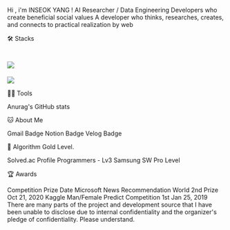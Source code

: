 Hi , i'm INSEOK YANG !
AI Researcher / Data Engineering
Developers who create beneficial social values
A developer who thinks, researches, creates, and connects to practical realization by web

🛠️ Stacks
# <img src="https://img.shields.io/badge/기술명-색상코드?style=flat-square&logo=로고&logoColor=색상"/>
<img src="https://img.shields.io/badge/Python-3766AB?style=flat-square&logo=Python&logoColor=white"/>
       

💪🏼 Tools

     

Anurag's GitHub stats

🐱 About Me

Gmail Badge Notion Badge Velog Badge

🏅 Algorithm Gold Level.

Solved.ac Profile
Programmers - Lv3
Samsung SW Pro Level

🏆 Awards

Competition	Prize	Date
Microsoft News Recommendation	World 2nd Prize	Oct 21, 2020
Kaggle Man/Female Predict Competition	1st	Jan 25, 2019
There are many parts of the project and development source that I have been unable to disclose due to internal confidentiality and the organizer's pledge of confidentiality.
Please understand.
